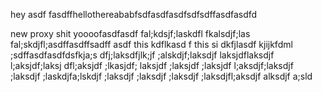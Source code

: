 hey asdf fasdffhellothereababfsdfasdfasdfsdfsdffasdfasdfd

new proxy shit yoooofasdfasdf fal;kdsjf;laskdfl fkalsdjf;las fal;skdjfl;asdffasdffsadff asdf this kdflkasd f this si dkfjlasdf kjijkfdml ;sdffasdfasdfdsfkja;s dfj;laksdfjlk;jf ;alskdjf;laksdjf laksjdflaksdjf l;aksjdf;laksj dfl;aksjdf ;lkasjdf; laksjdf ;laksjdf ;laksjdf l;aksdjf;laksdjf ;laksdjf ;laskdjfa;lskdjf ;laksdjf ;laksdjf ;laksdjf ;laksdjfl;aksdjf alksdjf a;sld
